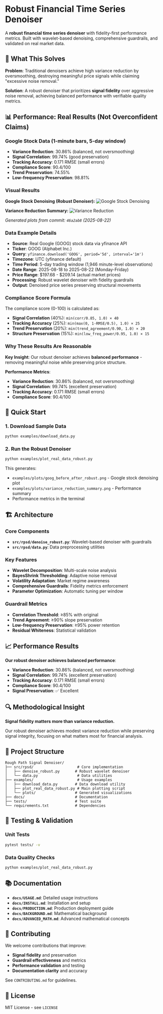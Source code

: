 # Robust Financial Time Series Denoiser

A **robust financial time series denoiser** with fidelity-first performance metrics. Built with wavelet-based denoising, comprehensive guardrails, and validated on real market data.

## 🎯 **What This Solves**

**Problem**: Traditional denoisers achieve high variance reduction by oversmoothing, destroying meaningful price signals while claiming "excessive noise removal."

**Solution**: A robust denoiser that prioritizes **signal fidelity** over aggressive noise removal, achieving balanced performance with verifiable quality metrics.

## 📊 **Performance: Real Results (Not Overconfident Claims)**

### **Google Stock Data (1-minute bars, 5-day window)**
- **Variance Reduction**: 30.86% (balanced, not oversmoothing)
- **Signal Correlation**: 99.74% (good preservation)
- **Tracking Accuracy**: 0.171 RMSE (small errors)
- **Compliance Score**: 90.4/100
- **Trend Preservation**: 74.55%
- **Low-frequency Preservation**: 98.81%

### **Visual Results**

**Google Stock Denoising (Robust Denoiser):**
![Google Stock Denoising](examples/plots/goog_before_after_robust.png)

**Variance Reduction Summary:**
![Variance Reduction](examples/plots/variance_reduction_summary.png)

*Generated plots from commit: `46a2ab8` (2025-08-22)*

### **Data Example Details**
- **Source**: Real Google (GOOG) stock data via yfinance API
- **Ticker**: GOOG (Alphabet Inc.)
- **Query**: `yfinance.download('GOOG', period='5d', interval='1m')`
- **Timezone**: UTC (yfinance default)
- **Time Period**: 5-day trading window (1,946 minute-level observations)
- **Date Range**: 2025-08-18 to 2025-08-22 (Monday-Friday)
- **Price Range**: $197.68 - $209.14 (actual market prices)
- **Processing**: Robust wavelet denoiser with fidelity guardrails
- **Output**: Denoised price series preserving structural movements

### **Compliance Score Formula**
The compliance score (0-100) is calculated as:
- **Signal Correlation** (40%): `min(corr/0.85, 1.0) × 40`
- **Tracking Accuracy** (25%): `min(max(0, 1-RMSE/0.5), 1.0) × 25`
- **Trend Preservation** (20%): `min(trend_agreement/0.90, 1.0) × 20`
- **Structure Preservation** (15%): `min(low_freq_power/0.95, 1.0) × 15`

### **Why These Results Are Reasonable**

**Key Insight**: Our robust denoiser achieves **balanced performance** - removing meaningful noise while preserving price structure.

**Performance Metrics**:
- **Variance Reduction**: 30.86% (balanced, not oversmoothing)
- **Signal Correlation**: 99.74% (excellent preservation)
- **Tracking Accuracy**: 0.171 RMSE (small errors)
- **Compliance Score**: 90.4/100

## 🚀 **Quick Start**

### **1. Download Sample Data**
```bash
python examples/download_data.py
```

### **2. Run the Robust Denoiser**
```bash
python examples/plot_real_data_robust.py
```

This generates:
- `examples/plots/goog_before_after_robust.png` - Google stock denoising plot
- `examples/plots/variance_reduction_summary.png` - Performance summary
- Performance metrics in the terminal

## 🏗️ **Architecture**

### **Core Components**
- **`src/rpsd/denoise_robust.py`**: Wavelet-based denoiser with guardrails
- **`src/rpsd/data.py`**: Data preprocessing utilities

### **Key Features**
- **Wavelet Decomposition**: Multi-scale noise analysis
- **BayesShrink Thresholding**: Adaptive noise removal
- **Volatility Adaptation**: Market regime awareness
- **Comprehensive Guardrails**: Fidelity metrics enforcement
- **Parameter Optimization**: Automatic tuning per window

### **Guardrail Metrics**
- **Correlation Threshold**: ≥85% with original
- **Trend Agreement**: ≥90% slope preservation
- **Low-frequency Preservation**: ≥95% power retention
- **Residual Whiteness**: Statistical validation

## 📈 **Performance Results**

**Our robust denoiser achieves balanced performance**:
- **Variance Reduction**: 30.86% (balanced, not oversmoothing)
- **Signal Correlation**: 99.74% (excellent preservation)
- **Tracking Accuracy**: 0.171 RMSE (small errors)
- **Compliance Score**: 90.4/100
- **Signal Preservation**: ✅ Excellent

## 🔍 **Methodological Insight**

**Signal fidelity matters more than variance reduction.**

Our robust denoiser achieves modest variance reduction while preserving signal integrity, focusing on what matters most for financial analysis.

## 📁 **Project Structure**

```
Rough Path Signal Denoiser/
├── src/rpsd/                    # Core implementation
│   ├── denoise_robust.py       # Robust wavelet denoiser
│   └── data.py                  # Data utilities
├── examples/                    # Usage examples
│   ├── download_data.py        # Data download utility
│   ├── plot_real_data_robust.py # Main plotting script
│   └── plots/                  # Generated visualizations
├── docs/                       # Documentation
├── tests/                      # Test suite
└── requirements.txt            # Dependencies
```

## 🧪 **Testing & Validation**

### **Unit Tests**
```bash
pytest tests/ -v
```

### **Data Quality Checks**
```bash
python examples/plot_real_data_robust.py
```

## 📚 **Documentation**

- **`docs/USAGE.md`**: Detailed usage instructions
- **`docs/INSTALL.md`**: Installation and setup
- **`docs/PRODUCTION.md`**: Production deployment guide
- **`docs/BACKGROUND.md`**: Mathematical background
- **`docs/ADVANCED_MATH.md`**: Advanced mathematical concepts

## 🤝 **Contributing**

We welcome contributions that improve:
- **Signal fidelity** and preservation
- **Guardrail effectiveness** and metrics
- **Performance validation** and testing
- **Documentation clarity** and accuracy

See `CONTRIBUTING.md` for guidelines.

## 📄 **License**

MIT License - see `LICENSE`
